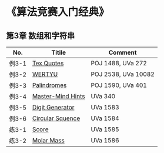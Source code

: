 # 《算法竞赛入门经典》
## 第3章 数组和字符串
No.|Titile|Comment
---|------|-------
例3-1|[Tex Quotes](http://bailian.openjudge.cn/practice/1488/)|POJ 1488, UVa 272
例3-2|[WERTYU](http://bailian.openjudge.cn/practice/2538/)|POJ 2538, UVa 10082
例3-3|[Palindromes](http://bailian.openjudge.cn/practice/1590/)|POJ 1590, UVa 401
例3-4|[Master-Mind Hints](https://uva.onlinejudge.org/index.php?option=com_onlinejudge&Itemid=8&category=829&page=show_problem&problem=276)|UVa 340
例3-5|[Digit Generator](https://uva.onlinejudge.org/index.php?option=com_onlinejudge&Itemid=8&category=829&page=show_problem&problem=4458)|UVa 1583
例3-6|[Circular Squence](https://uva.onlinejudge.org/index.php?option=com_onlinejudge&Itemid=8&page=show_problem&category=829&problem=4459&mosmsg=Submission+received+with+ID+20295420)|UVa 1584
练3-1|[Score](https://uva.onlinejudge.org/index.php?option=com_onlinejudge&Itemid=8&category=830&page=show_problem&problem=4460)|UVa 1585
练3-2|[Molar Mass](https://uva.onlinejudge.org/index.php?option=com_onlinejudge&Itemid=8&page=show_problem&category=830&problem=4461&mosmsg=Submission+received+with+ID+20292660)|UVa 1586

